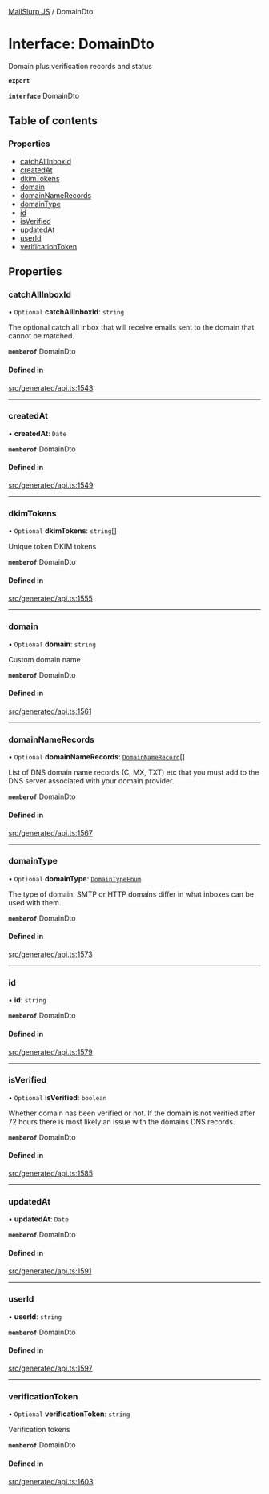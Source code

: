 [MailSlurp JS](../README.md) / DomainDto

# Interface: DomainDto

Domain plus verification records and status

**`export`**

**`interface`** DomainDto

## Table of contents

### Properties

- [catchAllInboxId](DomainDto.md#catchallinboxid)
- [createdAt](DomainDto.md#createdat)
- [dkimTokens](DomainDto.md#dkimtokens)
- [domain](DomainDto.md#domain)
- [domainNameRecords](DomainDto.md#domainnamerecords)
- [domainType](DomainDto.md#domaintype)
- [id](DomainDto.md#id)
- [isVerified](DomainDto.md#isverified)
- [updatedAt](DomainDto.md#updatedat)
- [userId](DomainDto.md#userid)
- [verificationToken](DomainDto.md#verificationtoken)

## Properties

### catchAllInboxId

• `Optional` **catchAllInboxId**: `string`

The optional catch all inbox that will receive emails sent to the domain that cannot be matched.

**`memberof`** DomainDto

#### Defined in

[src/generated/api.ts:1543](https://github.com/mailslurp/mailslurp-client/blob/004c609/src/generated/api.ts#L1543)

___

### createdAt

• **createdAt**: `Date`

**`memberof`** DomainDto

#### Defined in

[src/generated/api.ts:1549](https://github.com/mailslurp/mailslurp-client/blob/004c609/src/generated/api.ts#L1549)

___

### dkimTokens

• `Optional` **dkimTokens**: `string`[]

Unique token DKIM tokens

**`memberof`** DomainDto

#### Defined in

[src/generated/api.ts:1555](https://github.com/mailslurp/mailslurp-client/blob/004c609/src/generated/api.ts#L1555)

___

### domain

• `Optional` **domain**: `string`

Custom domain name

**`memberof`** DomainDto

#### Defined in

[src/generated/api.ts:1561](https://github.com/mailslurp/mailslurp-client/blob/004c609/src/generated/api.ts#L1561)

___

### domainNameRecords

• `Optional` **domainNameRecords**: [`DomainNameRecord`](DomainNameRecord.md)[]

List of DNS domain name records (C, MX, TXT) etc that you must add to the DNS server associated with your domain provider.

**`memberof`** DomainDto

#### Defined in

[src/generated/api.ts:1567](https://github.com/mailslurp/mailslurp-client/blob/004c609/src/generated/api.ts#L1567)

___

### domainType

• `Optional` **domainType**: [`DomainTypeEnum`](../enums/DomainDto.DomainTypeEnum.md)

The type of domain. SMTP or HTTP domains differ in what inboxes can be used with them.

**`memberof`** DomainDto

#### Defined in

[src/generated/api.ts:1573](https://github.com/mailslurp/mailslurp-client/blob/004c609/src/generated/api.ts#L1573)

___

### id

• **id**: `string`

**`memberof`** DomainDto

#### Defined in

[src/generated/api.ts:1579](https://github.com/mailslurp/mailslurp-client/blob/004c609/src/generated/api.ts#L1579)

___

### isVerified

• `Optional` **isVerified**: `boolean`

Whether domain has been verified or not. If the domain is not verified after 72 hours there is most likely an issue with the domains DNS records.

**`memberof`** DomainDto

#### Defined in

[src/generated/api.ts:1585](https://github.com/mailslurp/mailslurp-client/blob/004c609/src/generated/api.ts#L1585)

___

### updatedAt

• **updatedAt**: `Date`

**`memberof`** DomainDto

#### Defined in

[src/generated/api.ts:1591](https://github.com/mailslurp/mailslurp-client/blob/004c609/src/generated/api.ts#L1591)

___

### userId

• **userId**: `string`

**`memberof`** DomainDto

#### Defined in

[src/generated/api.ts:1597](https://github.com/mailslurp/mailslurp-client/blob/004c609/src/generated/api.ts#L1597)

___

### verificationToken

• `Optional` **verificationToken**: `string`

Verification tokens

**`memberof`** DomainDto

#### Defined in

[src/generated/api.ts:1603](https://github.com/mailslurp/mailslurp-client/blob/004c609/src/generated/api.ts#L1603)
